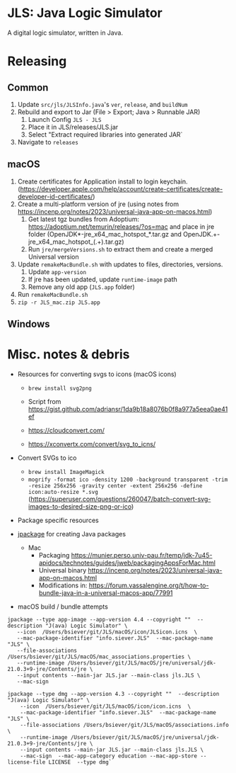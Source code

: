 # JLS: Java Logic Simulator

A digital logic simulator, written in Java.

# Releasing 

## Common

1. Update `src/jls/JLSInfo.java`'s `ver`, `release`, and `buildNum`
2. Rebuild and export to Jar (File > Export;  Java > Runnable JAR)
	1. Launch Config `JLS - JLS`
	2. Place it in JLS/releases/JLS.jar
	3. Select "Extract required libraries into generated JAR`
3. Navigate to `releases`

## macOS

1. Create certificates for Application install to login keychain. (https://developer.apple.com/help/account/create-certificates/create-developer-id-certificates/)
2. Create a multi-platform version of jre (using notes from https://incenp.org/notes/2023/universal-java-app-on-macos.html)
	1. Get latest tgz bundles from Adoptium: https://adoptium.net/temurin/releases/?os=mac and place in jre folder (OpenJDK*-jre_x64_mac_hotspot_*.tar.gz and  OpenJDK.+-jre_x64_mac_hotspot_(.+).tar.gz)
	2. Run `jre/mergeVersions.sh` to extract them and create a merged Universal version 
3. Update `remakeMacBundle.sh` with updates to files, directories, versions. 
   1. Update `app-version` 
   2. If jre has been updated, update `runtime-image` path
   3. Remove any old app (`JLS.app` folder)
4. Run `remakeMacBundle.sh`
5. `zip -r JLS_mac.zip JLS.app`

## Windows


# Misc. notes & debris

* Resources for converting svgs to icons (macOS icons)
  * `brew install svg2png` 
  * Script from https://gist.github.com/adriansr/1da9b18a8076b0f8a977a5eea0ae41ef 
  
  * https://cloudconvert.com/   
  * https://xconvertx.com/convert/svg_to_icns/
* Convert SVGs to ico 
  * `brew install ImageMagick`
  * `mogrify -format ico -density 1200 -background transparent -trim -resize 256x256 -gravity center -extent 256x256 -define icon:auto-resize *.svg`  (https://superuser.com/questions/260047/batch-convert-svg-images-to-desired-size-png-or-ico)
  
* Package specific resources

* [jpackage](https://docs.oracle.com/en/java/javase/19/jpackage/packaging-overview.html) for creating Java packages
   * Mac 
     * Packaging https://munier.perso.univ-pau.fr/temp/jdk-7u45-apidocs/technotes/guides/jweb/packagingAppsForMac.html 
     * Universal binary https://incenp.org/notes/2023/universal-java-app-on-macos.html
     * Modifications in: https://forum.vassalengine.org/t/how-to-bundle-java-in-a-universal-macos-app/77991 

* macOS build / bundle attempts

 ```
jpackage --type app-image --app-version 4.4 --copyright ""  --description "J(ava) Logic Simulator" \
    --icon  /Users/bsiever/git/JLS/macOS/icon/JLSicon.icns  \
    --mac-package-identifier "info.siever.JLS"  --mac-package-name "JLS" \
    --file-associations /Users/bsiever/git/JLS/macOS/mac_associations.properties \
    --runtime-image /Users/bsiever/git/JLS/macOS/jre/universal/jdk-21.0.3+9-jre/Contents/jre \
    --input contents --main-jar JLS.jar --main-class jls.JLS \
    --mac-sign 
```

```
jpackage --type dmg --app-version 4.3 --copyright ""  --description "J(ava) Logic Simulator" \
    --icon  /Users/bsiever/git/JLS/macOS/icon/icon.icns  \
    --mac-package-identifier "info.siever.JLS"  --mac-package-name "JLS" \
    --file-associations /Users/bsiever/git/JLS/macOS/associations.info \
    --runtime-image /Users/bsiever/git/JLS/macOS/jre/universal/jdk-21.0.3+9-jre/Contents/jre \
    --input contents --main-jar JLS.jar --main-class jls.JLS \
    --mac-sign  --mac-app-category education --mac-app-store --license-file LICENSE  --type dmg`    
```
